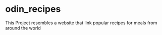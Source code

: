 # odin_recipes

This Project resembles a website that link popular recipes for meals from around the world

